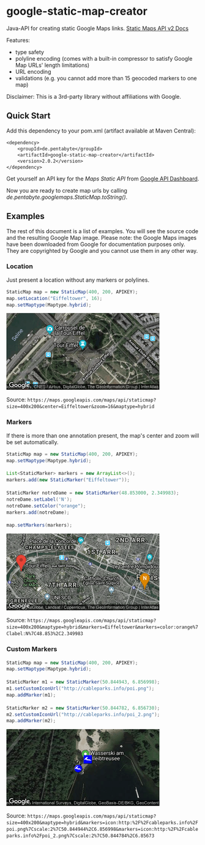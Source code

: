 # google-static-map-creator

Java-API for creating static Google Maps links. [Static Maps API v2 Docs](https://developers.google.com/maps/documentation/maps-static/dev-guide)

Features:
- type safety
- polyline encoding (comes with a built-in compressor to satisfy Google Map URLs' length limitations)
- URL encoding
- validations (e.g. you cannot add more than 15 geocoded markers to one map) 

Disclaimer: This is a 3rd-party library without affiliations with Google.

## Quick Start

Add this dependency to your pom.xml (artifact available at Maven Central):

```
<dependency>
	<groupId>de.pentabyte</groupId>
	<artifactId>google-static-map-creator</artifactId>
	<version>2.0.2</version>
</dependency>
```

Get yourself an API key for the *Maps Static API* from [Google API Dashboard](https://console.cloud.google.com/apis/).

Now you are ready to create map urls by calling _de.pentabyte.googlemaps.StaticMap.toString()_.

## Examples

The rest of this document is a list of examples. You will see the source code and the resulting Google Map image. Please note: the Google Maps images have been downloaded from Google for documentation purposes only. They are copyrighted by Google and you cannot use them in any other way.

### Location

Just present a location without any markers or polylines.

```java
StaticMap map = new StaticMap(400, 200, APIKEY);
map.setLocation("Eiffeltower", 16);
map.setMaptype(Maptype.hybrid);
```
![Location](src/test/resources/location.png)

Source: `https://maps.googleapis.com/maps/api/staticmap?size=400x200&center=Eiffeltower&zoom=16&maptype=hybrid`

### Markers

If there is more than one annotation present, the map's center and zoom will be set automatically.

```java
StaticMap map = new StaticMap(400, 200, APIKEY);
map.setMaptype(Maptype.hybrid);

List<StaticMarker> markers = new ArrayList<>();
markers.add(new StaticMarker("Eiffeltower"));

StaticMarker notreDame = new StaticMarker(48.853000, 2.349983);
notreDame.setLabel('N');
notreDame.setColor("orange");
markers.add(notreDame);

map.setMarkers(markers);
```
![Markers](src/test/resources/markers.png)

Source: `https://maps.googleapis.com/maps/api/staticmap?size=400x200&maptype=hybrid&markers=Eiffeltower&markers=color:orange%7Clabel:N%7C48.853%2C2.349983`

### Custom Markers

```java
StaticMap map = new StaticMap(400, 200, APIKEY);
map.setMaptype(Maptype.hybrid);

StaticMarker m1 = new StaticMarker(50.844943, 6.856998);
m1.setCustomIconUrl("http://cableparks.info/poi.png");
map.addMarker(m1);

StaticMarker m2 = new StaticMarker(50.844782, 6.856730);
m2.setCustomIconUrl("http://cableparks.info/poi_2.png");
map.addMarker(m2);
```
![Custom Markers](src/test/resources/customMarkers.png)

Source: `https://maps.googleapis.com/maps/api/staticmap?size=400x200&maptype=hybrid&markers=icon:http:%2F%2Fcableparks.info%2Fpoi.png%7Cscale:2%7C50.844944%2C6.856998&markers=icon:http:%2F%2Fcableparks.info%2Fpoi_2.png%7Cscale:2%7C50.844784%2C6.85673`